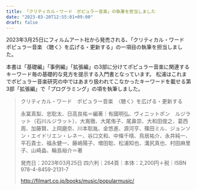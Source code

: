 ```yaml
---
title: 「クリティカル・ワード　ポピュラー音楽」の執筆を担当しました
date: "2023-03-20T12:55:01+09:00"
draft: false
---
```


2023年3月25日にフィルムアート社から発売される、「クリティカル・ワード　ポピュラー音楽 〈聴く〉を広げる・更新する」の一項目の執筆を担当しました。



本書は「基礎編」「事例編」「拡張編」の3部に分けてポピュラー音楽に関連するキーワード毎の基礎的な見方を提示する入門書となっています。
松浦はこれまでポピュラー音楽研究の中ではあまり扱われてこなかったキーワードを載せる第3部「拡張編」で「プログラミング」の項を執筆しました。

> クリティカル・ワード　ポピュラー音楽　〈聴く〉を広げる・更新する
> 
> 永冨真梨、忠聡太、日高良祐＝編著｜有國明弘、ヴィニットポン　ルジラット（石川ルジラット）、大嶌徹、大尾侑子、尾鼻崇、大和田俊之、葛西周、加藤賢、上岡磨奈、川本聡胤、金悠進、源河亨、篠田ミル、ジョンソン・エイドリエン・レネー、谷口文和、中條千晴、鳥居祐介、永井純一、平石貴士、福永健一、藤嶋陽子、増田聡、松浦知也、溝尻真也、村田麻里子、山崎晶、輪島裕介＝著
> 
> 発売日：2023年03月25日
> 四六判｜264頁｜本体：2,200円＋税｜ISBN 978-4-8459-2131-7
>
> http://filmart.co.jp/books/music/popularmusic/
